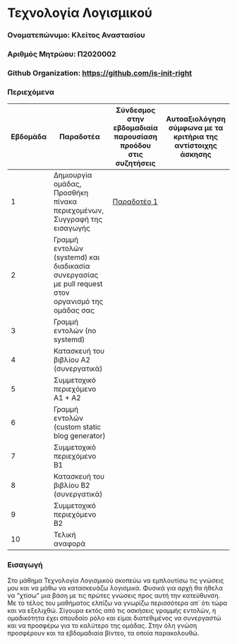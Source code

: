 # Τεχνολογία Λογισμικού

### Ονοματεπώνυμο: Κλείτος Αναστασίου

### Αριθμός Μητρώου: Π2020002

### Github Organization: https://github.com/is-init-right

### Περιεχόμενα

| Εβδομάδα | Παραδοτέα| Σύνδεσμος στην εβδομαδιαία παρουσίαση προόδου στις συζητήσεις | Αυτοαξιολόγηση σύμφωνα με τα κριτήρια της αντίστοιχης άσκησης |
| --- | --- | --- | --- |
| 1 | Δημιουργία ομάδας, Προσθήκη πίνακα περιεχομένων, Συγγραφή της εισαγωγής | [Παραδοτέο 1](https://github.com/courses-ionio/sw/discussions/1256) |
| 2 | Γραμμή εντολών (systemd) και διαδικασία συνεργασίας με pull request στον οργανισμό της ομάδας σας | | |
| 3 | Γραμμή εντολών (no systemd) | | |
| 4 | Κατασκευή του βιβλίου Α2 (συνεργατικά) | | |
| 5 | Συμμετοχικό περιεχόμενο A1 + A2 | | |
| 6 | Γραμμή εντολών (custom static blog generator) | | |
| 7 | Συμμετοχικό περιεχόμενο B1 | | |
| 8 | Κατασκευή του βιβλίου Β2 (συνεργατικά) | | |
| 9 | Συμμετοχικό περιεχόμενο B2 | | |
| 10 | Τελική αναφορά | | |


### Εισαγωγή

Στο μάθημα Τεχνολογία Λογισμικού σκοπεύω να εμπλουτίσω τις γνώσεις μου και να μάθω να κατασκευάζω λογισμικά. Φυσικά για αρχή θα ήθελα να "χτίσω" μια βάση με τις πρώτες γνώσεις προς αυτή την κατεύθυνση. Με το τέλος του μαθήματος ελπίζω να γνωρίζω περισσότερα απ΄ ότι τώρα και να εξελιχθώ. Σίγουρα εκτός από τις ασκήσεις γραμμής εντολών, η ομαδικότητα έχει σπουδαίο ρόλο και είμαι διατεθιμένος να συνεργαστώ και να προσφέρω για το καλύτερο της ομάδας. Στην όλη γνώση προσφέρουν και τα εβδομαδιαία βίντεο, τα οποία παρακολουθώ. 
